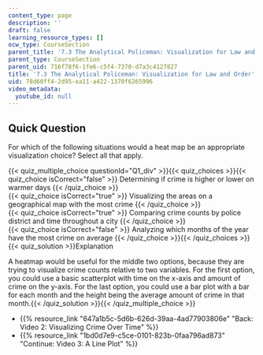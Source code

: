 ```yaml
---
content_type: page
description: ''
draft: false
learning_resource_types: []
ocw_type: CourseSection
parent_title: '7.3 The Analytical Policeman: Visualization for Law and Order'
parent_type: CourseSection
parent_uid: 716f78f6-1fe6-c5f4-7370-d7a3c4127827
title: '7.3 The Analytical Policeman: Visualization for Law and Order'
uid: 78d60ff4-2d95-ea11-a422-1370f6265996
video_metadata:
  youtube_id: null
---
```

## Quick Question

For which of the following situations would a heat map be an appropriate visualization choice? Select all that apply.

{{< quiz_multiple_choice questionId="Q1_div" >}}{{< quiz_choices >}}{{< quiz_choice isCorrect="false" >}} Determining if crime is higher or lower on warmer days {{< /quiz_choice >}}  
{{< quiz_choice isCorrect="true" >}} Visualizing the areas on a geographical map with the most crime {{< /quiz_choice >}}  
{{< quiz_choice isCorrect="true" >}} Comparing crime counts by police district and time throughout a city {{< /quiz_choice >}}  
{{< quiz_choice isCorrect="false" >}} Analyzing which months of the year have the most crime on average {{< /quiz_choice >}}{{< /quiz_choices >}}  
{{< quiz_solution >}}Explanation

A heatmap would be useful for the middle two options, because they are trying to visualize crime counts relative to two variables. For the first option, you could use a basic scatterplot with time on the x-axis and amount of crime on the y-axis. For the last option, you could use a bar plot with a bar for each month and the height being the average amount of crime in that month.{{< /quiz_solution >}}{{< /quiz_multiple_choice >}}

- {{% resource_link "647a1b5c-5d6b-626d-39aa-4ad77903806e" "Back: Video 2: Visualizing Crime Over Time" %}}
- {{% resource_link "1bd0d7e9-c5ce-0101-823b-0faa796ad873" "Continue: Video 3: A Line Plot" %}}